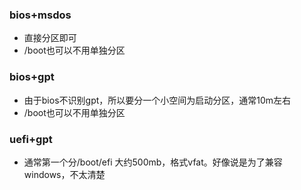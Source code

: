 ### bios+msdos
  * 直接分区即可
  * /boot也可以不用单独分区
### bios+gpt
  * 由于bios不识别gpt，所以要分一个小空间为启动分区，通常10m左右
  * /boot也可以不用单独分区
### uefi+gpt
  * 通常第一个分/boot/efi 大约500mb，格式vfat。好像说是为了兼容windows，不太清楚
